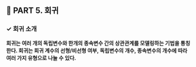<h2>📌 PART 5. 회귀</h2>
<h3>✓ 회귀 소개</h3>

**회귀는 여러 개의 독립변수와 한개의 종속변수 간의 상관관계를 모델링하는 기법을 통칭한다. 회귀는 회귀 계수의 선형/비선형 여부, 독립변수의 개수, 종속변수의 개수에 따라 여러 가지 유형으로 나눌 수 있다.**
